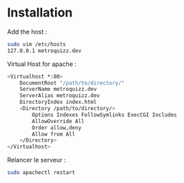 # Installation

Add the host :

```sh
sudo vim /etc/hosts
127.0.0.1 metroquizz.dev
```

Virtual Host for apache :

```sh
<Virtualhost *:80>
    DocumentRoot "/path/to/directory/"
    ServerName metroquizz.dev
    ServerAlias metroquizz.dev
    DirectoryIndex index.html
    <Directory /path/to/directory/>
        Options Indexes FollowSymlinks ExecCGI Includes
        AllowOverride All
        Order allow,deny
        Allow from All
    </Directory>    
</Virtualhost>
```

Relancer le serveur :

```sh
sudo apachectl restart
```
